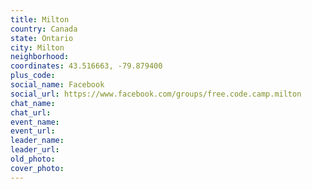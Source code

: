 ```yaml
---
title: Milton
country: Canada
state: Ontario
city: Milton
neighborhood: 
coordinates: 43.516663, -79.879400
plus_code:
social_name: Facebook
social_url: https://www.facebook.com/groups/free.code.camp.milton
chat_name:
chat_url:
event_name:
event_url:
leader_name:
leader_url:
old_photo: 
cover_photo:
---
```

